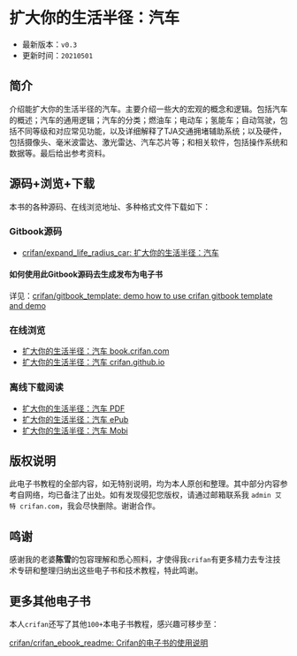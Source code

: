 # 扩大你的生活半径：汽车

* 最新版本：`v0.3`
* 更新时间：`20210501`

## 简介

介绍能扩大你的生活半径的汽车。主要介绍一些大的宏观的概念和逻辑。包括汽车的概述；汽车的通用逻辑；汽车的分类；燃油车；电动车；氢能车；自动驾驶，包括不同等级和对应常见功能，以及详细解释了TJA交通拥堵辅助系统；以及硬件，包括摄像头、毫米波雷达、激光雷达、汽车芯片等；和相关软件，包括操作系统和数据等。最后给出参考资料。

## 源码+浏览+下载

本书的各种源码、在线浏览地址、多种格式文件下载如下：

### Gitbook源码

* [crifan/expand_life_radius_car: 扩大你的生活半径：汽车](https://github.com/crifan/expand_life_radius_car)

#### 如何使用此Gitbook源码去生成发布为电子书

详见：[crifan/gitbook_template: demo how to use crifan gitbook template and demo](https://github.com/crifan/gitbook_template)

### 在线浏览

* [扩大你的生活半径：汽车 book.crifan.com](http://book.crifan.com/books/expand_life_radius_car/website)
* [扩大你的生活半径：汽车 crifan.github.io](https://crifan.github.io/expand_life_radius_car/website)

### 离线下载阅读

* [扩大你的生活半径：汽车 PDF](http://book.crifan.com/books/expand_life_radius_car/pdf/expand_life_radius_car.pdf)
* [扩大你的生活半径：汽车 ePub](http://book.crifan.com/books/expand_life_radius_car/epub/expand_life_radius_car.epub)
* [扩大你的生活半径：汽车 Mobi](http://book.crifan.com/books/expand_life_radius_car/mobi/expand_life_radius_car.mobi)

## 版权说明

此电子书教程的全部内容，如无特别说明，均为本人原创和整理。其中部分内容参考自网络，均已备注了出处。如有发现侵犯您版权，请通过邮箱联系我 `admin 艾特 crifan.com`，我会尽快删除。谢谢合作。

## 鸣谢

感谢我的老婆**陈雪**的包容理解和悉心照料，才使得我`crifan`有更多精力去专注技术专研和整理归纳出这些电子书和技术教程，特此鸣谢。

## 更多其他电子书

本人`crifan`还写了其他`100+`本电子书教程，感兴趣可移步至：

[crifan/crifan_ebook_readme: Crifan的电子书的使用说明](https://github.com/crifan/crifan_ebook_readme)
